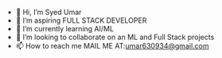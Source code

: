 - 👋 Hi, I’m Syed Umar
- 👀 I’m aspiring FULL STACK DEVELOPER
- 🌱 I’m currently learning AI/ML
- 💞️ I’m looking to collaborate on an ML and Full Stack projects
- 📫 How to reach me MAIL ME AT:umar630934@gmail.com

<!---
imumar07/imumar07 is a ✨ special ✨ repository because its `README.md` (this file) appears on your GitHub profile.
You can click the Preview link to take a look at your changes.
--->
